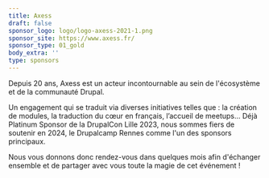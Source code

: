 ```yaml
---
title: Axess
draft: false
sponsor_logo: logo/logo-axess-2021-1.png
sponsor_site: https://www.axess.fr/
sponsor_type: 01_gold
body_extra: ''
type: sponsors
---
```

Depuis 20 ans, Axess est un acteur incontournable au sein de l'écosystème et de la communauté Drupal.

Un engagement qui se traduit via diverses initiatives telles que : la création de modules, la traduction du cœur en français, l’accueil de meetups… Déjà Platinum Sponsor de la DrupalCon Lille 2023, nous sommes fiers de soutenir en 2024, le Drupalcamp Rennes comme l'un des sponsors principaux.

Nous vous donnons donc rendez-vous dans quelques mois afin d'échanger ensemble et de partager avec vous toute la magie de cet événement !